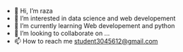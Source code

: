 - 👋 Hi, I’m raza
- 👀 I’m interested in data science and web developement
- 🌱 I’m currently learning Web developement and python
- 💞️ I’m looking to collaborate on ...
- 📫 How to reach me student3045612@gmail.com

<!---
Zunair03/Zunair03 is a ✨ special ✨ repository because its `README.md` (this file) appears on your GitHub profile.
You can click the Preview link to take a look at your changes.
--->
